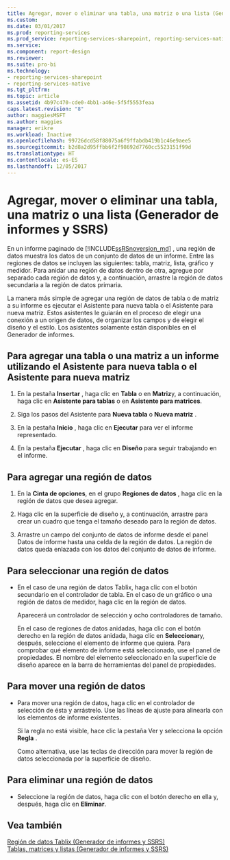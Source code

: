 ```yaml
---
title: Agregar, mover o eliminar una tabla, una matriz o una lista (Generador de informes y SSRS) | Microsoft Docs
ms.custom: 
ms.date: 03/01/2017
ms.prod: reporting-services
ms.prod_service: reporting-services-sharepoint, reporting-services-native
ms.service: 
ms.component: report-design
ms.reviewer: 
ms.suite: pro-bi
ms.technology:
- reporting-services-sharepoint
- reporting-services-native
ms.tgt_pltfrm: 
ms.topic: article
ms.assetid: 4b97c470-cde0-4bb1-a46e-5f5f5553feaa
caps.latest.revision: "8"
author: maggiesMSFT
ms.author: maggies
manager: erikre
ms.workload: Inactive
ms.openlocfilehash: 99726dcd58f88075a6f9ffabdb419b1c46e9aee5
ms.sourcegitcommit: b2d8a2d95ffbb6f2f98692d7760cc5523151f99d
ms.translationtype: HT
ms.contentlocale: es-ES
ms.lasthandoff: 12/05/2017
---
```

# <a name="add-move-or-delete-a-table-matrix-or-list-report-builder-and-ssrs"></a>Agregar, mover o eliminar una tabla, una matriz o una lista (Generador de informes y SSRS)
  En un informe paginado de [!INCLUDE[ssRSnoversion_md](../../includes/ssrsnoversion-md.md)] , una región de datos muestra los datos de un conjunto de datos de un informe. Entre las regiones de datos se incluyen las siguientes: tabla, matriz, lista, gráfico y medidor. Para anidar una región de datos dentro de otra, agregue por separado cada región de datos y, a continuación, arrastre la región de datos secundaria a la región de datos primaria.  
  
 La manera más simple de agregar una región de datos de tabla o de matriz a su informe es ejecutar el Asistente para nueva tabla o el Asistente para nueva matriz. Estos asistentes le guiarán en el proceso de elegir una conexión a un origen de datos, de organizar los campos y de elegir el diseño y el estilo. Los asistentes solamente están disponibles en el Generador de informes.  
  
## <a name="to-add-a-table-or-matrix-to-a-report-by-using-the-new-table-or-new-matrix-wizard"></a>Para agregar una tabla o una matriz a un informe utilizando el Asistente para nueva tabla o el Asistente para nueva matriz  
  
1.  En la pestaña **Insertar** , haga clic en **Tabla** o en **Matriz**y, a continuación, haga clic en **Asistente para tablas** o en **Asistente para matrices**.  
  
2.  Siga los pasos del Asistente para **Nueva tabla** o **Nueva matriz** .  
  
3.  En la pestaña **Inicio** , haga clic en **Ejecutar** para ver el informe representado.  
  
4.  En la pestaña **Ejecutar** , haga clic en **Diseño** para seguir trabajando en el informe.  
  
## <a name="to-add-a-data-region"></a>Para agregar una región de datos  
  
1.  En la **Cinta de opciones**, en el grupo **Regiones de datos** , haga clic en la región de datos que desea agregar.  
  
2.  Haga clic en la superficie de diseño y, a continuación, arrastre para crear un cuadro que tenga el tamaño deseado para la región de datos.  
  
3.  Arrastre un campo del conjunto de datos de informe desde el panel Datos de informe hasta una celda de la región de datos. La región de datos queda enlazada con los datos del conjunto de datos de informe.  
  
## <a name="to-select-a-data-region"></a>Para seleccionar una región de datos  
  
-   En el caso de una región de datos Tablix, haga clic con el botón secundario en el controlador de tabla. En el caso de un gráfico o una región de datos de medidor, haga clic en la región de datos.  
  
     Aparecerá un controlador de selección y ocho controladores de tamaño.  
  
     En el caso de regiones de datos anidadas, haga clic con el botón derecho en la región de datos anidada, haga clic en **Seleccionar**y, después, seleccione el elemento de informe que quiera. Para comprobar qué elemento de informe está seleccionado, use el panel de propiedades. El nombre del elemento seleccionado en la superficie de diseño aparece en la barra de herramientas del panel de propiedades.  
  
## <a name="to-move-a-data-region"></a>Para mover una región de datos  
  
-   Para mover una región de datos, haga clic en el controlador de selección de ésta y arrástrelo. Use las líneas de ajuste para alinearla con los elementos de informe existentes.  
  
     Si la regla no está visible, hace clic la pestaña Ver y selecciona la opción **Regla** .  
  
     Como alternativa, use las teclas de dirección para mover la región de datos seleccionada por la superficie de diseño.  
  
## <a name="to-delete-a-data-region"></a>Para eliminar una región de datos  
  
-   Seleccione la región de datos, haga clic con el botón derecho en ella y, después, haga clic en **Eliminar**.  
  
## <a name="see-also"></a>Vea también  
 [Región de datos Tablix &#40;Generador de informes y SSRS&#41;](../../reporting-services/report-design/tablix-data-region-report-builder-and-ssrs.md)   
 [Tablas, matrices y listas &#40;Generador de informes y SSRS&#41;](../../reporting-services/report-design/tables-matrices-and-lists-report-builder-and-ssrs.md)  
  
  
